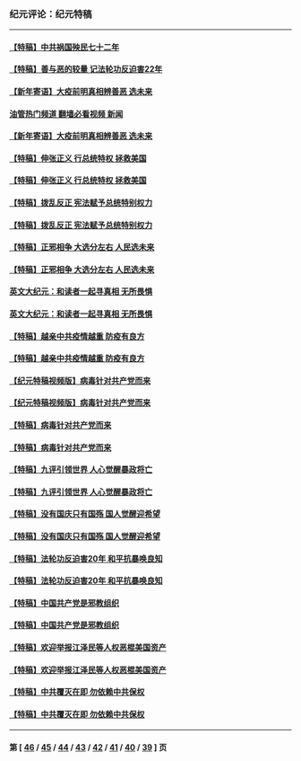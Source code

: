 ### 纪元评论：纪元特稿
---
#### [【特稿】中共祸国殃民七十二年](../../pages/nsc424/n13272607.md?10180330) 
#### [【特稿】善与恶的较量 记法轮功反迫害22年](../../pages/nsc424/n13086597.md?10180330) 
#### [【新年寄语】大疫前明真相辨善恶 选未来](../../pages/nsc424/n12660855.md?10180330) 
#### [油管热门频道 翻墙必看视频 新闻](ok?10180330)
#### [【新年寄语】大疫前明真相辨善恶 选未来](../../pages/nsc424/n12660855.md?10180330) 
#### [【特稿】伸张正义 行总统特权 拯救美国](../../pages/nsc424/n12616806.md?10180330) 
#### [【特稿】伸张正义 行总统特权 拯救美国](../../pages/nsc424/n12616806.md?10180330) 
#### [【特稿】拨乱反正 宪法赋予总统特别权力](../../pages/nsc424/n12598306.md?10180330) 
#### [【特稿】拨乱反正 宪法赋予总统特别权力](../../pages/nsc424/n12598306.md?10180330) 
#### [【特稿】正邪相争 大选分左右 人民选未来](../../pages/nsc424/n12545208.md?10180330) 
#### [【特稿】正邪相争 大选分左右 人民选未来](../../pages/nsc424/n12545208.md?10180330) 
#### [英文大纪元：和读者一起寻真相 无所畏惧](../../pages/nsc424/n12542027.md?10180330) 
#### [英文大纪元：和读者一起寻真相 无所畏惧](../../pages/nsc424/n12542027.md?10180330) 
#### [【特稿】越亲中共疫情越重 防疫有良方](../../pages/nsc424/n12042989.md?10180330) 
#### [【特稿】越亲中共疫情越重 防疫有良方](../../pages/nsc424/n12042989.md?10180330) 
#### [【纪元特稿视频版】病毒针对共产党而来](../../pages/nsc424/n11977328.md?10180330) 
#### [【纪元特稿视频版】病毒针对共产党而来](../../pages/nsc424/n11977328.md?10180330) 
#### [【特稿】病毒针对共产党而来](../../pages/nsc424/n11928818.md?10180330) 
#### [【特稿】病毒针对共产党而来](../../pages/nsc424/n11928818.md?10180330) 
#### [【特稿】九评引领世界 人心觉醒暴政将亡](../../pages/nsc424/n11660496.md?10180330) 
#### [【特稿】九评引领世界 人心觉醒暴政将亡](../../pages/nsc424/n11660496.md?10180330) 
#### [【特稿】没有国庆只有国殇 国人觉醒迎希望](../../pages/nsc424/n11549354.md?10180330) 
#### [【特稿】没有国庆只有国殇 国人觉醒迎希望](../../pages/nsc424/n11549354.md?10180330) 
#### [【特稿】法轮功反迫害20年 和平抗暴唤良知](../../pages/nsc424/n11389135.md?10180330) 
#### [【特稿】法轮功反迫害20年 和平抗暴唤良知](../../pages/nsc424/n11389135.md?10180330) 
#### [【特稿】中国共产党是邪教组织](../../pages/nsc424/n11355551.md?10180330) 
#### [【特稿】中国共产党是邪教组织](../../pages/nsc424/n11355551.md?10180330) 
#### [【特稿】欢迎举报江泽民等人权恶棍美国资产](../../pages/nsc424/n11303040.md?10180330) 
#### [【特稿】欢迎举报江泽民等人权恶棍美国资产](../../pages/nsc424/n11303040.md?10180330) 
#### [【特稿】中共覆灭在即 勿依赖中共保权](../../pages/nsc424/n11278510.md?10180330) 
#### [【特稿】中共覆灭在即 勿依赖中共保权](../../pages/nsc424/n11278510.md?10180330) 

---
#### 第 [ [46](./46.md?10180330) / [45](./45.md?10180330) / [44](./44.md?10180330) / [43](./43.md?10180330) / [42](./42.md?10180330) / [41](./41.md?10180330) / [40](./40.md?10180330) / [39](./39.md?10180330) ] 页
